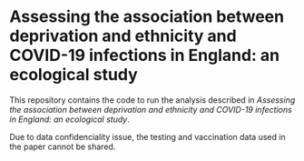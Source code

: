 # Assessing the association between deprivation and ethnicity and COVID-19 infections in England: an ecological study

This repository contains the code to run the analysis described in *Assessing the association between deprivation and ethnicity and COVID-19 infections in England: an ecological study*. 

Due to data confidenciality issue, the testing and vaccination data used in the paper cannot be shared. 


